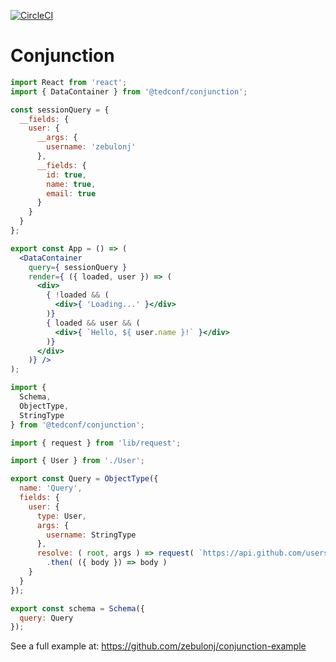 [![CircleCI](https://circleci.com/gh/tedconf/conjunction.svg?style=svg)](https://circleci.com/gh/tedconf/conjunction)

# Conjunction

```jsx
import React from 'react';
import { DataContainer } from '@tedconf/conjunction';

const sessionQuery = {
  __fields: {
    user: {
      __args: {
        username: 'zebulonj'
      },
      __fields: {
        id: true,
        name: true,
        email: true
      }
    }
  }
};

export const App = () => (
  <DataContainer
    query={ sessionQuery }
    render={ ({ loaded, user }) => (
      <div>
        { !loaded && (
          <div>{ 'Loading...' }</div>
        )}
        { loaded && user && (
          <div>{ `Hello, ${ user.name }!` }</div>
        )}
      </div>
    )} />
);
```

```js
import {
  Schema,
  ObjectType,
  StringType
} from '@tedconf/conjunction';

import { request } from 'lib/request';

import { User } from './User';

export const Query = ObjectType({
  name: 'Query',
  fields: {
    user: {
      type: User,
      args: {
        username: StringType
      },
      resolve: ( root, args ) => request( `https://api.github.com/users/${ args.username }` )
        .then( ({ body }) => body )
    }
  }
});

export const schema = Schema({
  query: Query
});
```

See a full example at: https://github.com/zebulonj/conjunction-example
